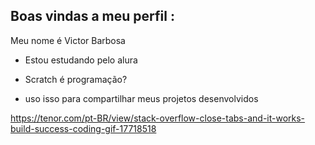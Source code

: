 ##   Boas vindas a meu perfil :

Meu nome é Victor Barbosa

- Estou estudando pelo alura

- Scratch é programação?

- uso isso para compartilhar meus projetos desenvolvidos
  
https://tenor.com/pt-BR/view/stack-overflow-close-tabs-and-it-works-build-success-coding-gif-17718518
